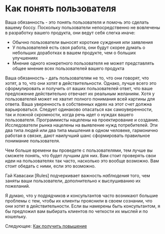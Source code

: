 # Как понять пользователя
[//]: # (Version:1.0.0)
Ваша обязанность - это понять пользователя и помочь это сделать вашему боссу. Поскольку пользователи непосредственно не вовлечены в разработку вашего продукта, они ведут себя слегка иначе:

- Обычно пользователи выносят короткие суждения или заявления
- У пользователей есть своя работа, они будут скорее думать о небольших доработках в вашем продукте, чем о больших улучшениях
- Мнение одного конкретного пользователя не может представлять общее мнение всех пользователей вашего продукта

Ваша обязанность - дать пользователям не то, что они говорят, что хотят, а то, что они хотят в действительности. Однако, лучше всего это сформулировать и получить от ваших пользователей ответ, что ваше предложение действительно отвечает их реальным желаниям. Хотя у пользователей может не хватит полного понимания всей картины для ответа. Ваша уверенность в собственных идеях на этот счет должна варьироваться. Следует одинаково опасаться как самоуверенности, так и ложной скромности, когда речь идет о нуждах вашего пользователя. Программисты нацелены на проектирование и создание. Исследователи рынка нацелены на выявление нужд потребителей. Эти два типа людей или два типа мышления в одном человеке, гармонично работая в связке, дают наилучший шанс сформировать правильное понимание пользователя.

Чем больше времени вы проведете с пользователями, тем лучше вы сможете понять, что будет лучшим для них. Вам стоит проверять свои идеи на пользователях так часто, насколько это вообще возможно. Вам стоит обедать с ними, если это возможно.

Гай Кавасаки [Rules] подчеркивает важность *наблюдения* того, чем заняты ваши пользователи, дополнительно к выслушиванию их пожеланий.

Я думаю, что у подрядчиков и консультантов часто возникают большие проблемы с тем, чтобы их клиенты прояснили в своем сознании, что они хотят в действительности. Если вы намерены быть консультантом, я бы предложил вам выбирать клиентов по четкости их мыслей и по кошельку.

Следующее: [Как получить повышение](03-How-to-Get-a-Promotion.md)